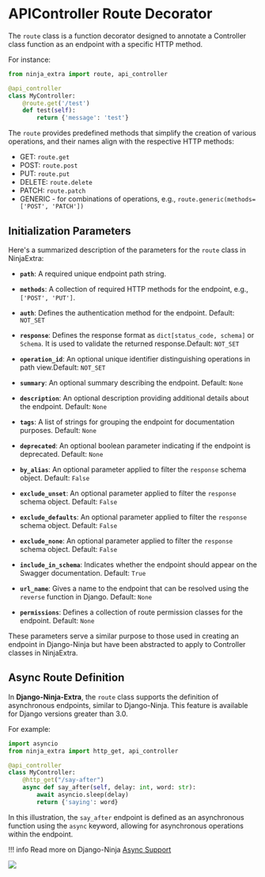 # **APIController Route Decorator**
The `route` class is a function decorator designed to annotate a Controller class function as an endpoint with a specific HTTP method.

For instance:
```python
from ninja_extra import route, api_controller

@api_controller
class MyController:
    @route.get('/test')
    def test(self):
        return {'message': 'test'}

```
The `route` provides predefined methods that simplify the creation of various operations, and their names align with the respective HTTP methods:

- GET: `route.get`
- POST: `route.post`
- PUT: `route.put`
- DELETE: `route.delete`
- PATCH: `route.patch`
- GENERIC - for combinations of operations, e.g., `route.generic(methods=['POST', 'PATCH'])`


## **Initialization Parameters**
Here's a summarized description of the parameters for the `route` class in NinjaExtra:

- **`path`**: A required unique endpoint path string.

- **`methods`**: A collection of required HTTP methods for the endpoint, e.g., `['POST', 'PUT']`.

- **`auth`**: Defines the authentication method for the endpoint. Default: `NOT_SET`

- **`response`**: Defines the response format as `dict[status_code, schema]` or `Schema`. It is used to validate the returned response.Default: `NOT_SET`

- **`operation_id`**: An optional unique identifier distinguishing operations in path view.Default: `NOT_SET`

- **`summary`**: An optional summary describing the endpoint. Default: `None`

- **`description`**: An optional description providing additional details about the endpoint. Default: `None`

- **`tags`**: A list of strings for grouping the endpoint for documentation purposes. Default: `None`

- **`deprecated`**: An optional boolean parameter indicating if the endpoint is deprecated. Default: `None`

- **`by_alias`**: An optional parameter applied to filter the `response` schema object. Default: `False`

- **`exclude_unset`**: An optional parameter applied to filter the `response` schema object.  Default: `False`

- **`exclude_defaults`**: An optional parameter applied to filter the `response` schema object.  Default: `False`

- **`exclude_none`**: An optional parameter applied to filter the `response` schema object.  Default: `False`

- **`include_in_schema`**: Indicates whether the endpoint should appear on the Swagger documentation.  Default: `True`

- **`url_name`**: Gives a name to the endpoint that can be resolved using the `reverse` function in Django.  Default: `None`

- **`permissions`**: Defines a collection of route permission classes for the endpoint. Default: `None`

These parameters serve a similar purpose to those used in creating an endpoint in Django-Ninja 
but have been abstracted to apply to Controller classes in NinjaExtra.


## **Async Route Definition**
In **Django-Ninja-Extra**, the `route` class supports the definition of asynchronous endpoints, similar to Django-Ninja. 
This feature is available for Django versions greater than 3.0.

For example:

```python
import asyncio
from ninja_extra import http_get, api_controller

@api_controller
class MyController:
    @http_get("/say-after")
    async def say_after(self, delay: int, word: str):
        await asyncio.sleep(delay)
        return {'saying': word}
```

In this illustration, the `say_after` endpoint is defined as an asynchronous function using the `async` 
keyword, allowing for asynchronous operations within the endpoint.

!!! info
    Read more on Django-Ninja [Async Support](https://django-ninja.cn/async-support/#quick-example)

<img style="object-fit: cover; object-position: 50% 50%;" loading="lazy" fetchpriority="auto" aria-hidden="true" draggable="false" src="https://picsum.photos/825/47.jpg">
